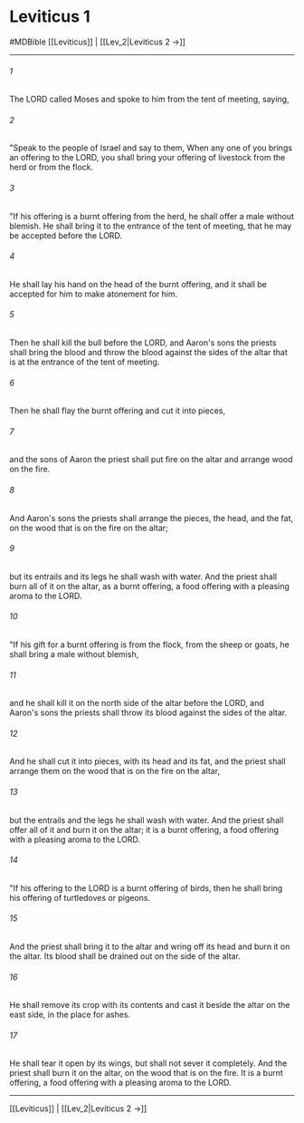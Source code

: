# Leviticus 1
#MDBible
[[Leviticus]] | [[Lev_2|Leviticus 2 →]]

***

###### 1 

The LORD called Moses and spoke to him from the tent of meeting, saying, 

###### 2 

"Speak to the people of Israel and say to them, When any one of you brings an offering to the LORD, you shall bring your offering of livestock from the herd or from the flock. 

###### 3 

"If his offering is a burnt offering from the herd, he shall offer a male without blemish. He shall bring it to the entrance of the tent of meeting, that he may be accepted before the LORD. 

###### 4 

He shall lay his hand on the head of the burnt offering, and it shall be accepted for him to make atonement for him. 

###### 5 

Then he shall kill the bull before the LORD, and Aaron's sons the priests shall bring the blood and throw the blood against the sides of the altar that is at the entrance of the tent of meeting. 

###### 6 

Then he shall flay the burnt offering and cut it into pieces, 

###### 7 

and the sons of Aaron the priest shall put fire on the altar and arrange wood on the fire. 

###### 8 

And Aaron's sons the priests shall arrange the pieces, the head, and the fat, on the wood that is on the fire on the altar; 

###### 9 

but its entrails and its legs he shall wash with water. And the priest shall burn all of it on the altar, as a burnt offering, a food offering with a pleasing aroma to the LORD. 

###### 10 

"If his gift for a burnt offering is from the flock, from the sheep or goats, he shall bring a male without blemish, 

###### 11 

and he shall kill it on the north side of the altar before the LORD, and Aaron's sons the priests shall throw its blood against the sides of the altar. 

###### 12 

And he shall cut it into pieces, with its head and its fat, and the priest shall arrange them on the wood that is on the fire on the altar, 

###### 13 

but the entrails and the legs he shall wash with water. And the priest shall offer all of it and burn it on the altar; it is a burnt offering, a food offering with a pleasing aroma to the LORD. 

###### 14 

"If his offering to the LORD is a burnt offering of birds, then he shall bring his offering of turtledoves or pigeons. 

###### 15 

And the priest shall bring it to the altar and wring off its head and burn it on the altar. Its blood shall be drained out on the side of the altar. 

###### 16 

He shall remove its crop with its contents and cast it beside the altar on the east side, in the place for ashes. 

###### 17 

He shall tear it open by its wings, but shall not sever it completely. And the priest shall burn it on the altar, on the wood that is on the fire. It is a burnt offering, a food offering with a pleasing aroma to the LORD. 

***

[[Leviticus]] | [[Lev_2|Leviticus 2 →]]

